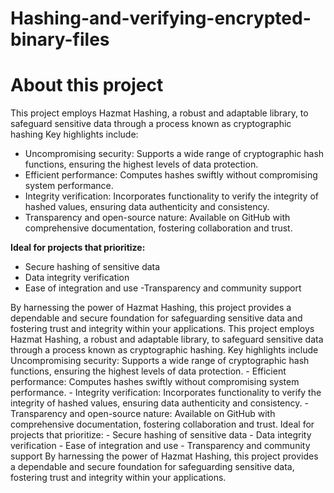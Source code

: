 # Hashing-and-verifying-encrypted-binary-files
# About this project
This project employs Hazmat Hashing, a robust and adaptable library, to safeguard sensitive data through a process known as cryptographic hashing
Key highlights include:
- Uncompromising security: Supports a wide range of cryptographic hash functions, ensuring the highest levels of data protection.
- Efficient performance: Computes hashes swiftly without compromising system performance.
- Integrity verification: Incorporates functionality to verify the integrity of hashed values, ensuring data authenticity and consistency.
- Transparency and open-source nature: Available on GitHub with comprehensive documentation, fostering collaboration and trust.

**Ideal for projects that prioritize:**
- Secure hashing of sensitive data
- Data integrity verification
- Ease of integration and use
-Transparency and community support

By harnessing the power of Hazmat Hashing, this project provides a dependable and secure foundation for safeguarding sensitive data and fostering trust and integrity within your applications. This project employs Hazmat Hashing, a robust and adaptable library, to safeguard sensitive data through a process known as cryptographic hashing. Key highlights include Uncompromising security: Supports a wide range of cryptographic hash functions, ensuring the highest levels of data protection. - Efficient performance: Computes hashes swiftly without compromising system performance. - Integrity verification: Incorporates functionality to verify the integrity of hashed values, ensuring data authenticity and consistency. - Transparency and open-source nature: Available on GitHub with comprehensive documentation, fostering collaboration and trust. Ideal for projects that prioritize: - Secure hashing of sensitive data - Data integrity verification - Ease of integration and use - Transparency and community support By harnessing the power of Hazmat Hashing, this project provides a dependable and secure foundation for safeguarding sensitive data, fostering trust and integrity within your applications. 
